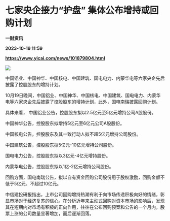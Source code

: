 # 七家央企接力“护盘” 集体公布增持或回购计划
**一财资讯**

**2023-10-19 11:59**

**https://www.yicai.com/news/101879804.html**

![](https://imgcdn.yicai.com/uppics/slides/2023/10/adce2be89c13b4e279ef15de5f138600.jpg)

中国铝业、中国神华、中国核电、中国建筑、国电电力、内蒙华电等六家央企先后披露了控股股东的增持计划。

10月19日晚间，中国铝业、中国神华、中国核电、中国建筑、国电电力、内蒙华电等六家央企先后披露了控股股东的增持计划，此外，国电南瑞披露回购计划。  
  
具体来看， 中国铝业公告，控股股东拟以2.5亿元至5亿元增持公司A股股份。  
  
中国神华公告，控股股东拟增持5亿元至6亿元公司A股股份。  
  
中国核电公告，控股股东及其一致行动人拟不超5亿元增持公司股份。  
  
中国建筑公告，控股股东拟5亿元-10亿元增持公司股份。  
  
国电电力公告，控股股东拟以3亿元-4亿元增持股份。  
  
内蒙华电公告，控股股东拟以1亿-2亿元增持公司股份。  
  
回购方面，国电南瑞公告，拟以自有资金回购公司股份用于股权激励，回购金额不低于5亿元、不超过10亿元。  
  
中信建投研报指出，上市公司回购增持热潮有利于向市场传递积极向好的情绪，彰显市场对于经济复苏的信心。在分析近年来主动式回购对资本市场的影响后，发现其在短期内对市场有积极的正向作用，往往在公布回购预案和公告的一个月内，股票上涨的公司数量显著增加，而后逐渐回落。
